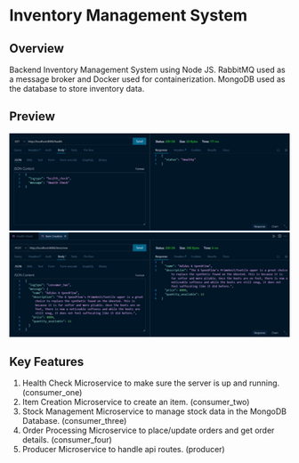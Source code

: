 # Inventory Management System

## Overview
Backend Inventory Management System using Node JS. 
RabbitMQ used as a message broker and Docker used for containerization.
MongoDB used as the database to store inventory data.

## Preview
![Alt text](./output_images/microservice_one.png)
![Alt text](./output_images/microservice_two.jpeg)

## Key Features
1. Health Check Microservice to make sure the server is up and running. (consumer_one)
1. Item Creation Microservice to create an item. (consumer_two)
1. Stock Management Microservice to manage stock data in the MongoDB Database. (consumer_three)
1. Order Processing Microservice to place/update orders and get order details. (consumer_four)
1. Producer Microservice to handle api routes. (producer)
